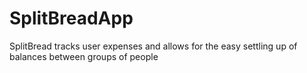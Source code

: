 # SplitBreadApp
SplitBread tracks user expenses and allows for the easy settling up of balances between groups of people
